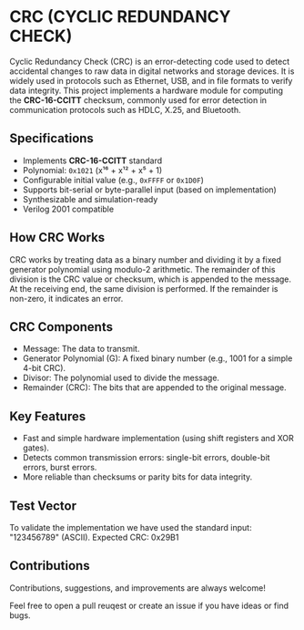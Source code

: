 # CRC (CYCLIC REDUNDANCY CHECK)

Cyclic Redundancy Check (CRC) is an error-detecting code used to detect accidental changes to raw data in digital networks and storage devices. It is widely used in protocols such as Ethernet, USB, and in file formats to verify data integrity.
This project implements a hardware module for computing the **CRC-16-CCITT** checksum, commonly used for error detection in communication protocols such as HDLC, X.25, and Bluetooth.

## Specifications
- Implements **CRC-16-CCITT** standard
- Polynomial: `0x1021` (x¹⁶ + x¹² + x⁵ + 1)
- Configurable initial value (e.g., `0xFFFF` or `0x1D0F`)
- Supports bit-serial or byte-parallel input (based on implementation)
- Synthesizable and simulation-ready
- Verilog 2001 compatible

## How CRC Works
CRC works by treating data as a binary number and dividing it by a fixed generator polynomial using modulo-2 arithmetic. The remainder of this division is the CRC value or checksum, which is appended to the message. At the receiving end, the same division is performed. If the remainder is non-zero, it indicates an error.

## CRC Components
- Message: The data to transmit.
- Generator Polynomial (G): A fixed binary number (e.g., 1001 for a simple 4-bit CRC).
- Divisor: The polynomial used to divide the message.
- Remainder (CRC): The bits that are appended to the original message.

## Key Features
- Fast and simple hardware implementation (using shift registers and XOR gates).
- Detects common transmission errors: single-bit errors, double-bit errors, burst errors.
- More reliable than checksums or parity bits for data integrity.

## Test Vector
To validate the implementation we have used the standard input: "123456789" (ASCII). 
Expected CRC: 0x29B1

## Contributions 
Contributions, suggestions, and improvements are always welcome!  

Feel free to open a pull reuqest or create an issue if you have ideas or find bugs.






